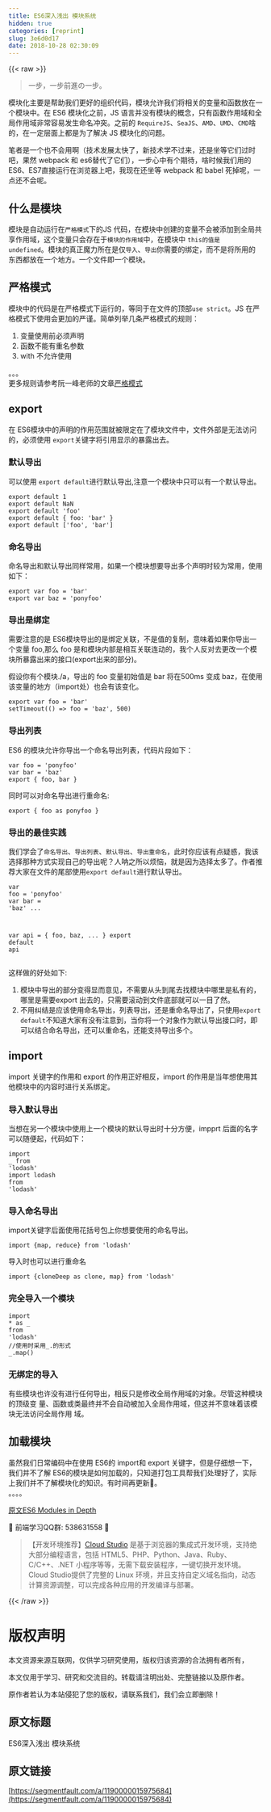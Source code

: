 ```yaml
---
title: ES6深入浅出 模块系统
hidden: true
categories: [reprint]
slug: 3e6d0d17
date: 2018-10-28 02:30:09
---
```


{{< raw >}}
<blockquote>&#x4E00;&#x6B65;&#xFF0C;&#x4E00;&#x6B65;&#x524D;&#x9032;&#x306E;&#x4E00;&#x6B65;&#x3002;</blockquote><p>&#x6A21;&#x5757;&#x5316;&#x4E3B;&#x8981;&#x662F;&#x5E2E;&#x52A9;&#x6211;&#x4EEC;&#x66F4;&#x597D;&#x7684;&#x7EC4;&#x7EC7;&#x4EE3;&#x7801;&#xFF0C;&#x6A21;&#x5757;&#x5141;&#x8BB8;&#x6211;&#x4EEC;&#x5C06;&#x76F8;&#x5173;&#x7684;&#x53D8;&#x91CF;&#x548C;&#x51FD;&#x6570;&#x653E;&#x5728;&#x4E00;&#x4E2A;&#x6A21;&#x5757;&#x4E2D;&#x3002;&#x5728; ES6 &#x6A21;&#x5757;&#x5316;&#x4E4B;&#x524D;&#xFF0C;JS &#x8BED;&#x8A00;&#x5E76;&#x6CA1;&#x6709;&#x6A21;&#x5757;&#x7684;&#x6982;&#x5FF5;&#xFF0C;&#x53EA;&#x6709;&#x51FD;&#x6570;&#x4F5C;&#x7528;&#x57DF;&#x548C;&#x5168;&#x5C40;&#x4F5C;&#x7528;&#x57DF;&#x975E;&#x5E38;&#x5BB9;&#x6613;&#x53D1;&#x751F;&#x547D;&#x540D;&#x51B2;&#x7A81;&#x3002;&#x4E4B;&#x524D;&#x7684; <code>RequireJS</code>&#x3001;<code>SeaJS</code>&#x3001;<code>AMD</code>&#x3001;<code>UMD</code>&#x3001;<code>CMD</code>&#x5565;&#x7684;&#xFF0C;&#x5728;&#x4E00;&#x5B9A;&#x5C42;&#x9762;&#x4E0A;&#x90FD;&#x662F;&#x4E3A;&#x4E86;&#x89E3;&#x51B3; JS &#x6A21;&#x5757;&#x5316;&#x7684;&#x95EE;&#x9898;&#x3002;</p><p>&#x7B14;&#x8005;&#x662F;&#x4E00;&#x4E2A;&#x4E5F;&#x4E0D;&#x4F1A;&#x7528;&#x554A;&#xFF08;&#x6280;&#x672F;&#x53D1;&#x5C55;&#x592A;&#x5FEB;&#x4E86;&#xFF0C;&#x65B0;&#x6280;&#x672F;&#x5B66;&#x4E0D;&#x8FC7;&#x6765;&#xFF0C;&#x8FD8;&#x662F;&#x5750;&#x7B49;&#x5B83;&#x4EEC;&#x8FC7;&#x65F6;&#x5427;&#xFF0C;&#x679C;&#x7136; webpack &#x548C; es6&#x66FF;&#x4EE3;&#x4E86;&#x5B83;&#x4EEC;&#xFF09;&#xFF0C;&#x4E00;&#x6B65;&#x5FC3;&#x4E2D;&#x6709;&#x4E2A;&#x671F;&#x5F85;&#xFF0C;&#x5565;&#x65F6;&#x5019;&#x6211;&#x4EEC;&#x7528;&#x7684; ES6&#x3001;ES7&#x76F4;&#x63A5;&#x8FD0;&#x884C;&#x5728;&#x6D4F;&#x89C8;&#x5668;&#x4E0A;&#x5427;&#xFF0C;&#x6211;&#x73B0;&#x5728;&#x8FD8;&#x5750;&#x7B49; webpack &#x548C; babel &#x6B7B;&#x6389;&#x5462;&#xFF0C;&#x4E00;&#x70B9;&#x8FD8;&#x4E0D;&#x4F1A;&#x5462;&#x3002;</p><h2 id="articleHeader0">&#x4EC0;&#x4E48;&#x662F;&#x6A21;&#x5757;</h2><p>&#x6A21;&#x5757;&#x662F;&#x81EA;&#x52A8;&#x8FD0;&#x884C;&#x5728;<code>&#x4E25;&#x683C;&#x6A21;&#x5F0F;</code>&#x4E0B;&#x7684;JS &#x4EE3;&#x7801;&#xFF0C;&#x5728;&#x6A21;&#x5757;&#x4E2D;&#x521B;&#x5EFA;&#x7684;&#x53D8;&#x91CF;&#x4E0D;&#x4F1A;&#x88AB;&#x6DFB;&#x52A0;&#x5230;&#x5168;&#x5C40;&#x5171;&#x4EAB;&#x4F5C;&#x7528;&#x57DF;&#xFF0C;&#x8FD9;&#x4E2A;&#x53D8;&#x91CF;&#x53EA;&#x4F1A;&#x5B58;&#x5728;&#x4E8E;<code>&#x6A21;&#x5757;&#x7684;&#x4F5C;&#x7528;&#x57DF;</code>&#x4E2D;&#xFF0C;&#x5728;&#x6A21;&#x5757;&#x4E2D; <code>this&#x7684;&#x503C;&#x662F; undefined</code>&#x3002;&#x6A21;&#x5757;&#x7684;&#x771F;&#x6B63;&#x9B54;&#x529B;&#x6240;&#x5728;&#x662F;&#x4EC5;<code>&#x5BFC;&#x5165;</code>&#x3001;<code>&#x5BFC;&#x51FA;</code>&#x4F60;&#x9700;&#x8981;&#x7684;&#x7ED1;&#x5B9A;&#xFF0C;&#x800C;&#x4E0D;&#x662F;&#x5C06;&#x6240;&#x7528;&#x7684;&#x4E1C;&#x897F;&#x90FD;&#x653E;&#x5728;&#x4E00;&#x4E2A;&#x5730;&#x65B9;&#x3002;&#x4E00;&#x4E2A;&#x6587;&#x4EF6;&#x5373;&#x4E00;&#x4E2A;&#x6A21;&#x5757;&#x3002;</p><h2 id="articleHeader1">&#x4E25;&#x683C;&#x6A21;&#x5F0F;</h2><p>&#x6A21;&#x5757;&#x4E2D;&#x7684;&#x4EE3;&#x7801;&#x662F;&#x5728;&#x4E25;&#x683C;&#x6A21;&#x5F0F;&#x4E0B;&#x8FD0;&#x884C;&#x7684;&#xFF0C;&#x7B49;&#x540C;&#x4E8E;&#x5728;&#x6587;&#x4EF6;&#x7684;&#x9876;&#x90E8;<code>use strict</code>&#x3002;JS &#x5728;&#x4E25;&#x683C;&#x6A21;&#x5F0F;&#x4E0B;&#x4F7F;&#x7528;&#x4F1A;&#x66F4;&#x52A0;&#x7684;&#x4E25;&#x8C28;&#x3002;&#x7B80;&#x5355;&#x5217;&#x4E3E;&#x51E0;&#x6761;&#x4E25;&#x683C;&#x6A21;&#x5F0F;&#x7684;&#x89C4;&#x5219;&#xFF1A;</p><ol><li>&#x53D8;&#x91CF;&#x4F7F;&#x7528;&#x524D;&#x5FC5;&#x987B;&#x58F0;&#x660E;</li><li>&#x51FD;&#x6570;&#x4E0D;&#x80FD;&#x6709;&#x91CD;&#x540D;&#x53C2;&#x6570;</li><li>with &#x4E0D;&#x5141;&#x8BB8;&#x4F7F;&#x7528;</li></ol><p>&#x3002;&#x3002;&#x3002;<br>&#x66F4;&#x591A;&#x89C4;&#x5219;&#x8BF7;&#x53C2;&#x8003;&#x962E;&#x4E00;&#x5CF0;&#x8001;&#x5E08;&#x7684;&#x6587;&#x7AE0;<a href="http://es6.ruanyifeng.com/#docs/module#%E4%B8%A5%E6%A0%BC%E6%A8%A1%E5%BC%8F" rel="nofollow noreferrer" target="_blank">&#x4E25;&#x683C;&#x6A21;&#x5F0F;</a></p><h2 id="articleHeader2">export</h2><p>&#x5728; ES6&#x6A21;&#x5757;&#x4E2D;&#x7684;&#x58F0;&#x660E;&#x7684;&#x4F5C;&#x7528;&#x8303;&#x56F4;&#x5C31;&#x88AB;&#x9650;&#x5B9A;&#x5728;&#x4E86;&#x6A21;&#x5757;&#x6587;&#x4EF6;&#x4E2D;&#xFF0C;&#x6587;&#x4EF6;&#x5916;&#x90E8;&#x662F;&#x65E0;&#x6CD5;&#x8BBF;&#x95EE;&#x7684;&#xFF0C;&#x5FC5;&#x987B;&#x4F7F;&#x7528; <code>export</code>&#x5173;&#x952E;&#x5B57;&#x5C06;&#x5F15;&#x7528;&#x663E;&#x793A;&#x7684;&#x66B4;&#x9732;&#x51FA;&#x53BB;&#x3002;</p><h3 id="articleHeader3">&#x9ED8;&#x8BA4;&#x5BFC;&#x51FA;</h3><p>&#x53EF;&#x4EE5;&#x4F7F;&#x7528; <code>export default</code>&#x8FDB;&#x884C;&#x9ED8;&#x8BA4;&#x5BFC;&#x51FA;,&#x6CE8;&#x610F;&#x4E00;&#x4E2A;&#x6A21;&#x5757;&#x4E2D;&#x53EA;&#x53EF;&#x4EE5;&#x6709;&#x4E00;&#x4E2A;&#x9ED8;&#x8BA4;&#x5BFC;&#x51FA;&#x3002;</p><div class="widget-codetool" style="display:none"><div class="widget-codetool--inner"><span class="selectCode code-tool" data-toggle="tooltip" data-placement="top" title="" data-original-title="&#x5168;&#x9009;"></span> <span type="button" class="copyCode code-tool" data-toggle="tooltip" data-placement="top" data-clipboard-text="export default 1
export default NaN
export default &apos;foo&apos;
export default { foo: &apos;bar&apos; }
export default [&apos;foo&apos;, &apos;bar&apos;]" title="" data-original-title="&#x590D;&#x5236;"></span> <span type="button" class="saveToNote code-tool" data-toggle="tooltip" data-placement="top" title="" data-original-title="&#x653E;&#x8FDB;&#x7B14;&#x8BB0;"></span></div></div><pre class="javascript hljs"><code class="js"><span class="hljs-keyword">export</span> <span class="hljs-keyword">default</span> <span class="hljs-number">1</span>
<span class="hljs-keyword">export</span> <span class="hljs-keyword">default</span> <span class="hljs-literal">NaN</span>
<span class="hljs-keyword">export</span> <span class="hljs-keyword">default</span> <span class="hljs-string">&apos;foo&apos;</span>
<span class="hljs-keyword">export</span> <span class="hljs-keyword">default</span> { <span class="hljs-attr">foo</span>: <span class="hljs-string">&apos;bar&apos;</span> }
<span class="hljs-keyword">export</span> <span class="hljs-keyword">default</span> [<span class="hljs-string">&apos;foo&apos;</span>, <span class="hljs-string">&apos;bar&apos;</span>]</code></pre><h3 id="articleHeader4">&#x547D;&#x540D;&#x5BFC;&#x51FA;</h3><p>&#x547D;&#x540D;&#x5BFC;&#x51FA;&#x548C;&#x9ED8;&#x8BA4;&#x5BFC;&#x51FA;&#x540C;&#x6837;&#x5E38;&#x7528;&#xFF0C;&#x5982;&#x679C;&#x4E00;&#x4E2A;&#x6A21;&#x5757;&#x60F3;&#x8981;&#x5BFC;&#x51FA;&#x591A;&#x4E2A;&#x58F0;&#x660E;&#x65F6;&#x8F83;&#x4E3A;&#x5E38;&#x7528;&#xFF0C;&#x4F7F;&#x7528;&#x5982;&#x4E0B;&#xFF1A;</p><div class="widget-codetool" style="display:none"><div class="widget-codetool--inner"><span class="selectCode code-tool" data-toggle="tooltip" data-placement="top" title="" data-original-title="&#x5168;&#x9009;"></span> <span type="button" class="copyCode code-tool" data-toggle="tooltip" data-placement="top" data-clipboard-text="export var foo = &apos;bar&apos;
export var baz = &apos;ponyfoo&apos;" title="" data-original-title="&#x590D;&#x5236;"></span> <span type="button" class="saveToNote code-tool" data-toggle="tooltip" data-placement="top" title="" data-original-title="&#x653E;&#x8FDB;&#x7B14;&#x8BB0;"></span></div></div><pre class="javascript hljs"><code class="js"><span class="hljs-keyword">export</span> <span class="hljs-keyword">var</span> foo = <span class="hljs-string">&apos;bar&apos;</span>
<span class="hljs-keyword">export</span> <span class="hljs-keyword">var</span> baz = <span class="hljs-string">&apos;ponyfoo&apos;</span></code></pre><h3 id="articleHeader5">&#x5BFC;&#x51FA;&#x662F;&#x7ED1;&#x5B9A;</h3><p>&#x9700;&#x8981;&#x6CE8;&#x610F;&#x7684;&#x662F; ES6&#x6A21;&#x5757;&#x5BFC;&#x51FA;&#x7684;&#x662F;&#x7ED1;&#x5B9A;&#x5173;&#x8054;&#xFF0C;&#x4E0D;&#x662F;&#x503C;&#x7684;&#x590D;&#x5236;&#xFF0C;&#x610F;&#x5473;&#x7740;&#x5982;&#x679C;&#x4F60;&#x5BFC;&#x51FA;&#x4E00;&#x4E2A;&#x53D8;&#x91CF; foo,&#x90A3;&#x4E48; foo &#x662F;&#x548C;&#x6A21;&#x5757;&#x5185;&#x90E8;&#x662F;&#x76F8;&#x4E92;&#x5173;&#x8054;&#x8FDE;&#x52A8;&#x7684;&#xFF0C;&#x6211;&#x4E2A;&#x4EBA;&#x53CD;&#x5BF9;&#x53BB;&#x66F4;&#x6539;&#x4E00;&#x4E2A;&#x6A21;&#x5757;&#x6240;&#x66B4;&#x9732;&#x51FA;&#x6765;&#x7684;&#x63A5;&#x53E3;(export&#x51FA;&#x6765;&#x7684;&#x90E8;&#x5206;)&#x3002;</p><p>&#x5047;&#x8BBE;&#x4F60;&#x6709;&#x4E2A;&#x6A21;&#x5757;./a&#xFF0C;&#x5BFC;&#x51FA;&#x7684; foo &#x53D8;&#x91CF;&#x521D;&#x59CB;&#x503C;&#x662F; bar &#x5C06;&#x5728;500ms &#x53D8;&#x6210; baz&#xFF0C;&#x5728;&#x4F7F;&#x7528;&#x8BE5;&#x53D8;&#x91CF;&#x7684;&#x5730;&#x65B9;&#xFF08;import&#x5904;&#xFF09;&#x4E5F;&#x4F1A;&#x6709;&#x8BE5;&#x53D8;&#x5316;&#x3002;</p><div class="widget-codetool" style="display:none"><div class="widget-codetool--inner"><span class="selectCode code-tool" data-toggle="tooltip" data-placement="top" title="" data-original-title="&#x5168;&#x9009;"></span> <span type="button" class="copyCode code-tool" data-toggle="tooltip" data-placement="top" data-clipboard-text="export var foo = &apos;bar&apos;
setTimeout(() =&gt; foo = &apos;baz&apos;, 500)" title="" data-original-title="&#x590D;&#x5236;"></span> <span type="button" class="saveToNote code-tool" data-toggle="tooltip" data-placement="top" title="" data-original-title="&#x653E;&#x8FDB;&#x7B14;&#x8BB0;"></span></div></div><pre class="javascript hljs"><code class="js"><span class="hljs-keyword">export</span> <span class="hljs-keyword">var</span> foo = <span class="hljs-string">&apos;bar&apos;</span>
setTimeout(<span class="hljs-function"><span class="hljs-params">()</span> =&gt;</span> foo = <span class="hljs-string">&apos;baz&apos;</span>, <span class="hljs-number">500</span>)</code></pre><h3 id="articleHeader6">&#x5BFC;&#x51FA;&#x5217;&#x8868;</h3><p>ES6 &#x7684;&#x6A21;&#x5757;&#x5141;&#x8BB8;&#x4F60;&#x5BFC;&#x51FA;&#x4E00;&#x4E2A;&#x547D;&#x540D;&#x5BFC;&#x51FA;&#x5217;&#x8868;&#xFF0C;&#x4EE3;&#x7801;&#x7247;&#x6BB5;&#x5982;&#x4E0B;&#xFF1A;</p><div class="widget-codetool" style="display:none"><div class="widget-codetool--inner"><span class="selectCode code-tool" data-toggle="tooltip" data-placement="top" title="" data-original-title="&#x5168;&#x9009;"></span> <span type="button" class="copyCode code-tool" data-toggle="tooltip" data-placement="top" data-clipboard-text="var foo = &apos;ponyfoo&apos;
var bar = &apos;baz&apos;
export { foo, bar }" title="" data-original-title="&#x590D;&#x5236;"></span> <span type="button" class="saveToNote code-tool" data-toggle="tooltip" data-placement="top" title="" data-original-title="&#x653E;&#x8FDB;&#x7B14;&#x8BB0;"></span></div></div><pre class="javascript hljs"><code class="js"><span class="hljs-keyword">var</span> foo = <span class="hljs-string">&apos;ponyfoo&apos;</span>
<span class="hljs-keyword">var</span> bar = <span class="hljs-string">&apos;baz&apos;</span>
<span class="hljs-keyword">export</span> { foo, bar }</code></pre><p>&#x540C;&#x65F6;&#x53EF;&#x4EE5;&#x5BF9;&#x547D;&#x540D;&#x5BFC;&#x51FA;&#x8FDB;&#x884C;&#x91CD;&#x547D;&#x540D;:</p><div class="widget-codetool" style="display:none"><div class="widget-codetool--inner"><span class="selectCode code-tool" data-toggle="tooltip" data-placement="top" title="" data-original-title="&#x5168;&#x9009;"></span> <span type="button" class="copyCode code-tool" data-toggle="tooltip" data-placement="top" data-clipboard-text="export { foo as ponyfoo }" title="" data-original-title="&#x590D;&#x5236;"></span> <span type="button" class="saveToNote code-tool" data-toggle="tooltip" data-placement="top" title="" data-original-title="&#x653E;&#x8FDB;&#x7B14;&#x8BB0;"></span></div></div><pre class="javascript hljs"><code class="js" style="word-break:break-word;white-space:initial"><span class="hljs-keyword">export</span> { foo <span class="hljs-keyword">as</span> ponyfoo }</code></pre><h3 id="articleHeader7">&#x5BFC;&#x51FA;&#x7684;&#x6700;&#x4F73;&#x5B9E;&#x8DF5;</h3><p>&#x6211;&#x4EEC;&#x5B66;&#x4F1A;&#x4E86;<code>&#x547D;&#x540D;&#x5BFC;&#x51FA;</code>&#x3001;<code>&#x5BFC;&#x51FA;&#x5217;&#x8868;</code>&#x3001;<code>&#x9ED8;&#x8BA4;&#x5BFC;&#x51FA;</code>&#x3001;<code>&#x5BFC;&#x51FA;&#x91CD;&#x547D;&#x540D;</code>&#xFF0C;&#x6B64;&#x65F6;&#x4F60;&#x5E94;&#x8BE5;&#x6709;&#x70B9;&#x7591;&#x60D1;&#xFF0C;&#x6211;&#x8BE5;&#x9009;&#x62E9;&#x90A3;&#x79CD;&#x65B9;&#x5F0F;&#x5B9E;&#x73B0;&#x81EA;&#x5DF1;&#x7684;&#x5BFC;&#x51FA;&#x5462;&#xFF1F;&#x4EBA;&#x5450;&#x4E4B;&#x6240;&#x4EE5;&#x70E6;&#x607C;&#xFF0C;&#x5C31;&#x662F;&#x56E0;&#x4E3A;&#x9009;&#x62E9;&#x592A;&#x591A;&#x4E86;&#x3002;&#x4F5C;&#x8005;&#x63A8;&#x8350;&#x5927;&#x5BB6;&#x5728;&#x6587;&#x4EF6;&#x7684;&#x5C3E;&#x90E8;&#x4F7F;&#x7528;<code>export default</code>&#x8FDB;&#x884C;&#x9ED8;&#x8BA4;&#x5BFC;&#x51FA;&#x3002;</p><div class="widget-codetool" style="display:none"><div class="widget-codetool--inner"><span class="selectCode code-tool" data-toggle="tooltip" data-placement="top" title="" data-original-title="&#x5168;&#x9009;"></span> <span type="button" class="copyCode code-tool" data-toggle="tooltip" data-placement="top" data-clipboard-text="var foo = &apos;ponyfoo&apos;
var bar = &apos;baz&apos;
...

var api = {
  foo,
  baz,
  ...
}
export default api" title="" data-original-title="&#x590D;&#x5236;"></span> <span type="button" class="saveToNote code-tool" data-toggle="tooltip" data-placement="top" title="" data-original-title="&#x653E;&#x8FDB;&#x7B14;&#x8BB0;"></span></div></div><pre class="javascript hljs"><code class="js"><span class="hljs-keyword">var</span> foo = <span class="hljs-string">&apos;ponyfoo&apos;</span>
<span class="hljs-keyword">var</span> bar = <span class="hljs-string">&apos;baz&apos;</span>
...

var api = {
  foo,
  baz,
  ...
}
<span class="hljs-keyword">export</span> <span class="hljs-keyword">default</span> api</code></pre><p>&#x8FD9;&#x6837;&#x505A;&#x7684;&#x597D;&#x5904;&#x5982;&#x4E0B;:</p><ol><li>&#x6A21;&#x5757;&#x4E2D;&#x5BFC;&#x51FA;&#x7684;&#x90E8;&#x5206;&#x53D8;&#x5F97;&#x663E;&#x800C;&#x610F;&#x89C1;&#xFF0C;&#x4E0D;&#x9700;&#x8981;&#x4ECE;&#x5934;&#x5230;&#x5C3E;&#x53BB;&#x627E;&#x6A21;&#x5757;&#x4E2D;&#x54EA;&#x91CC;&#x662F;&#x79C1;&#x6709;&#x7684;&#xFF0C;&#x54EA;&#x91CC;&#x662F;&#x9700;&#x8981;export &#x51FA;&#x53BB;&#x7684;&#xFF0C;&#x53EA;&#x9700;&#x8981;&#x6EDA;&#x52A8;&#x5230;&#x6587;&#x4EF6;&#x5E95;&#x90E8;&#x5C31;&#x53EF;&#x4EE5;&#x4E00;&#x76EE;&#x4E86;&#x7136;&#x3002;</li><li>&#x4E0D;&#x7528;&#x7EA0;&#x7ED3;&#x662F;&#x5E94;&#x8BE5;&#x4F7F;&#x7528;&#x547D;&#x540D;&#x5BFC;&#x51FA;&#xFF0C;&#x5217;&#x8868;&#x5BFC;&#x51FA;&#xFF0C;&#x8FD8;&#x662F;&#x91CD;&#x547D;&#x540D;&#x5BFC;&#x51FA;&#x4E86;&#xFF0C;&#x53EA;&#x4F7F;&#x7528;<code>export default</code>&#x4E0D;&#x77E5;&#x9053;&#x5927;&#x5BB6;&#x6709;&#x6CA1;&#x6709;&#x6CE8;&#x610F;&#x5230;&#xFF0C;&#x5F53;&#x4F60;&#x5C06;&#x4E00;&#x4E2A;&#x5BF9;&#x8C61;&#x4F5C;&#x4E3A;&#x9ED8;&#x8BA4;&#x5BFC;&#x51FA;&#x63A5;&#x53E3;&#x65F6;&#xFF0C;&#x5373;&#x53EF;&#x4EE5;&#x7ED3;&#x5408;&#x547D;&#x540D;&#x5BFC;&#x51FA;&#xFF0C;&#x8FD8;&#x53EF;&#x4EE5;&#x91CD;&#x547D;&#x540D;&#xFF0C;&#x8FD8;&#x80FD;&#x652F;&#x6301;&#x5BFC;&#x51FA;&#x591A;&#x4E2A;&#x3002;</li></ol><h2 id="articleHeader8">import</h2><p>import &#x5173;&#x952E;&#x5B57;&#x7684;&#x4F5C;&#x7528;&#x548C; export &#x7684;&#x4F5C;&#x7528;&#x6B63;&#x597D;&#x76F8;&#x53CD;&#xFF0C;import &#x7684;&#x4F5C;&#x7528;&#x662F;&#x5F53;&#x5E74;&#x60F3;&#x4F7F;&#x7528;&#x5176;&#x4ED6;&#x6A21;&#x5757;&#x4E2D;&#x7684;&#x5185;&#x5BB9;&#x65F6;&#x8FDB;&#x884C;&#x5173;&#x7CFB;&#x7ED1;&#x5B9A;&#x3002;</p><h3 id="articleHeader9">&#x5BFC;&#x5165;&#x9ED8;&#x8BA4;&#x5BFC;&#x51FA;</h3><p>&#x5F53;&#x60F3;&#x5728;&#x53E6;&#x4E00;&#x4E2A;&#x6A21;&#x5757;&#x4E2D;&#x4F7F;&#x7528;&#x4E0A;&#x4E00;&#x4E2A;&#x6A21;&#x5757;&#x7684;&#x9ED8;&#x8BA4;&#x5BFC;&#x51FA;&#x65F6;&#x5341;&#x5206;&#x65B9;&#x4FBF;&#xFF0C;impprt &#x540E;&#x9762;&#x7684;&#x540D;&#x5B57;&#x53EF;&#x4EE5;&#x968F;&#x4FBF;&#x8D77;&#xFF0C;&#x4EE3;&#x7801;&#x5982;&#x4E0B;&#xFF1A;</p><div class="widget-codetool" style="display:none"><div class="widget-codetool--inner"><span class="selectCode code-tool" data-toggle="tooltip" data-placement="top" title="" data-original-title="&#x5168;&#x9009;"></span> <span type="button" class="copyCode code-tool" data-toggle="tooltip" data-placement="top" data-clipboard-text="import _ from &apos;lodash&apos;
import lodash from &apos;lodash&apos;" title="" data-original-title="&#x590D;&#x5236;"></span> <span type="button" class="saveToNote code-tool" data-toggle="tooltip" data-placement="top" title="" data-original-title="&#x653E;&#x8FDB;&#x7B14;&#x8BB0;"></span></div></div><pre class="javascript hljs"><code class="js"><span class="hljs-keyword">import</span> _ <span class="hljs-keyword">from</span> <span class="hljs-string">&apos;lodash&apos;</span>
<span class="hljs-keyword">import</span> lodash <span class="hljs-keyword">from</span> <span class="hljs-string">&apos;lodash&apos;</span></code></pre><h3 id="articleHeader10">&#x5BFC;&#x5165;&#x547D;&#x540D;&#x5BFC;&#x51FA;</h3><p>import&#x5173;&#x952E;&#x5B57;&#x540E;&#x9762;&#x4F7F;&#x7528;&#x82B1;&#x62EC;&#x53F7;&#x5305;&#x4E0A;&#x4F60;&#x60F3;&#x8981;&#x4F7F;&#x7528;&#x7684;&#x547D;&#x540D;&#x5BFC;&#x51FA;&#x3002;</p><div class="widget-codetool" style="display:none"><div class="widget-codetool--inner"><span class="selectCode code-tool" data-toggle="tooltip" data-placement="top" title="" data-original-title="&#x5168;&#x9009;"></span> <span type="button" class="copyCode code-tool" data-toggle="tooltip" data-placement="top" data-clipboard-text="import {map, reduce} from &apos;lodash&apos;" title="" data-original-title="&#x590D;&#x5236;"></span> <span type="button" class="saveToNote code-tool" data-toggle="tooltip" data-placement="top" title="" data-original-title="&#x653E;&#x8FDB;&#x7B14;&#x8BB0;"></span></div></div><pre class="javascript hljs"><code class="js" style="word-break:break-word;white-space:initial"><span class="hljs-keyword">import</span> {map, reduce} <span class="hljs-keyword">from</span> <span class="hljs-string">&apos;lodash&apos;</span></code></pre><p>&#x5BFC;&#x5165;&#x65F6;&#x4E5F;&#x53EF;&#x4EE5;&#x8FDB;&#x884C;&#x91CD;&#x547D;&#x540D;</p><div class="widget-codetool" style="display:none"><div class="widget-codetool--inner"><span class="selectCode code-tool" data-toggle="tooltip" data-placement="top" title="" data-original-title="&#x5168;&#x9009;"></span> <span type="button" class="copyCode code-tool" data-toggle="tooltip" data-placement="top" data-clipboard-text="import {cloneDeep as clone, map} from &apos;lodash&apos;" title="" data-original-title="&#x590D;&#x5236;"></span> <span type="button" class="saveToNote code-tool" data-toggle="tooltip" data-placement="top" title="" data-original-title="&#x653E;&#x8FDB;&#x7B14;&#x8BB0;"></span></div></div><pre class="javascript hljs"><code class="js" style="word-break:break-word;white-space:initial"><span class="hljs-keyword">import</span> {cloneDeep <span class="hljs-keyword">as</span> clone, map} <span class="hljs-keyword">from</span> <span class="hljs-string">&apos;lodash&apos;</span></code></pre><h3 id="articleHeader11">&#x5B8C;&#x5168;&#x5BFC;&#x5165;&#x4E00;&#x4E2A;&#x6A21;&#x5757;</h3><div class="widget-codetool" style="display:none"><div class="widget-codetool--inner"><span class="selectCode code-tool" data-toggle="tooltip" data-placement="top" title="" data-original-title="&#x5168;&#x9009;"></span> <span type="button" class="copyCode code-tool" data-toggle="tooltip" data-placement="top" data-clipboard-text="import * as _ from &apos;lodash&apos;
//&#x4F7F;&#x7528;&#x65F6;&#x91C7;&#x7528;_.&#x7684;&#x5F62;&#x5F0F;
_.map()" title="" data-original-title="&#x590D;&#x5236;"></span> <span type="button" class="saveToNote code-tool" data-toggle="tooltip" data-placement="top" title="" data-original-title="&#x653E;&#x8FDB;&#x7B14;&#x8BB0;"></span></div></div><pre class="javascript hljs"><code class="js"><span class="hljs-keyword">import</span> * <span class="hljs-keyword">as</span> _ <span class="hljs-keyword">from</span> <span class="hljs-string">&apos;lodash&apos;</span>
<span class="hljs-comment">//&#x4F7F;&#x7528;&#x65F6;&#x91C7;&#x7528;_.&#x7684;&#x5F62;&#x5F0F;</span>
_.map()</code></pre><h3 id="articleHeader12">&#x65E0;&#x7ED1;&#x5B9A;&#x7684;&#x5BFC;&#x5165;</h3><p>&#x6709;&#x4E9B;&#x6A21;&#x5757;&#x4E5F;&#x8BB8;&#x6CA1;&#x6709;&#x8FDB;&#x884C;&#x4EFB;&#x4F55;&#x5BFC;&#x51FA;&#xFF0C;&#x76F8;&#x53CD;&#x53EA;&#x662F;&#x4FEE;&#x6539;&#x5168;&#x5C40;&#x4F5C;&#x7528;&#x57DF;&#x7684;&#x5BF9;&#x8C61;&#x3002;&#x5C3D;&#x7BA1;&#x8FD9;&#x79CD;&#x6A21;&#x5757;&#x7684;&#x9876;&#x7EA7;&#x53D8; &#x91CF;&#x3001;&#x51FD;&#x6570;&#x6216;&#x7C7B;&#x6700;&#x7EC8;&#x5E76;&#x4E0D;&#x4F1A;&#x81EA;&#x52A8;&#x88AB;&#x52A0;&#x5165;&#x5168;&#x5C40;&#x4F5C;&#x7528;&#x57DF;&#xFF0C;&#x4F46;&#x8FD9;&#x5E76;&#x4E0D;&#x610F;&#x5473;&#x7740;&#x8BE5;&#x6A21;&#x5757;&#x65E0;&#x6CD5;&#x8BBF;&#x95EE;&#x5168;&#x5C40;&#x4F5C;&#x7528; &#x57DF;&#x3002;</p><h2 id="articleHeader13">&#x52A0;&#x8F7D;&#x6A21;&#x5757;</h2><p>&#x867D;&#x7136;&#x6211;&#x4EEC;&#x65E5;&#x5E38;&#x7F16;&#x7801;&#x4E2D;&#x5728;&#x4F7F;&#x7528; ES6&#x7684; import&#x548C; export &#x5173;&#x952E;&#x5B57;&#xFF0C;&#x4F46;&#x662F;&#x4ED4;&#x7EC6;&#x60F3;&#x4E00;&#x4E0B;&#xFF0C;&#x6211;&#x4EEC;&#x5E76;&#x4E0D;&#x4E86;&#x89E3; ES6&#x7684;&#x6A21;&#x5757;&#x662F;&#x5982;&#x4F55;&#x52A0;&#x8F7D;&#x7684;&#xFF0C;&#x53EA;&#x77E5;&#x9053;&#x6253;&#x5305;&#x5DE5;&#x5177;&#x5E2E;&#x6211;&#x4EEC;&#x5904;&#x7406;&#x597D;&#x4E86;&#xFF0C;&#x5B9E;&#x9645;&#x4E0A;&#x6211;&#x4EEC;&#x5E76;&#x4E0D;&#x4E86;&#x89E3;&#x6A21;&#x5757;&#x5316;&#x7684;&#x77E5;&#x8BC6;&#x3002;&#x6709;&#x65F6;&#x95F4;&#x518D;&#x66F4;&#x65B0;&#x1F47B;&#x3002;<br>&#x3002;&#x3002;&#x3002;&#x3002;</p><p><a href="https://ponyfoo.com/articles/es6-modules-in-depth" rel="nofollow noreferrer" target="_blank">&#x539F;&#x6587;ES6 Modules in Depth</a></p><p>&#x1F31A; &#x524D;&#x7AEF;&#x5B66;&#x4E60;QQ&#x7FA4;: 538631558 &#x1F31A;</p><blockquote>&#x3010;&#x5F00;&#x53D1;&#x73AF;&#x5883;&#x63A8;&#x8350;&#x3011;<a href="https://studio.coding.net/intro" rel="nofollow noreferrer" target="_blank">Cloud Studio</a> &#x662F;&#x57FA;&#x4E8E;&#x6D4F;&#x89C8;&#x5668;&#x7684;&#x96C6;&#x6210;&#x5F0F;&#x5F00;&#x53D1;&#x73AF;&#x5883;&#xFF0C;&#x652F;&#x6301;&#x7EDD;&#x5927;&#x90E8;&#x5206;&#x7F16;&#x7A0B;&#x8BED;&#x8A00;&#xFF0C;&#x5305;&#x62EC; HTML5&#x3001;PHP&#x3001;Python&#x3001;Java&#x3001;Ruby&#x3001;C/C++&#x3001;.NET &#x5C0F;&#x7A0B;&#x5E8F;&#x7B49;&#x7B49;&#xFF0C;&#x65E0;&#x9700;&#x4E0B;&#x8F7D;&#x5B89;&#x88C5;&#x7A0B;&#x5E8F;&#xFF0C;&#x4E00;&#x952E;&#x5207;&#x6362;&#x5F00;&#x53D1;&#x73AF;&#x5883;&#x3002; Cloud Studio&#x63D0;&#x4F9B;&#x4E86;&#x5B8C;&#x6574;&#x7684; Linux &#x73AF;&#x5883;&#xFF0C;&#x5E76;&#x4E14;&#x652F;&#x6301;&#x81EA;&#x5B9A;&#x4E49;&#x57DF;&#x540D;&#x6307;&#x5411;&#xFF0C;&#x52A8;&#x6001;&#x8BA1;&#x7B97;&#x8D44;&#x6E90;&#x8C03;&#x6574;&#xFF0C;&#x53EF;&#x4EE5;&#x5B8C;&#x6210;&#x5404;&#x79CD;&#x5E94;&#x7528;&#x7684;&#x5F00;&#x53D1;&#x7F16;&#x8BD1;&#x4E0E;&#x90E8;&#x7F72;&#x3002;</blockquote>
{{< /raw >}}

# 版权声明
本文资源来源互联网，仅供学习研究使用，版权归该资源的合法拥有者所有，

本文仅用于学习、研究和交流目的。转载请注明出处、完整链接以及原作者。 

原作者若认为本站侵犯了您的版权，请联系我们，我们会立即删除！

## 原文标题
ES6深入浅出 模块系统

## 原文链接
[https://segmentfault.com/a/1190000015975684](https://segmentfault.com/a/1190000015975684)

